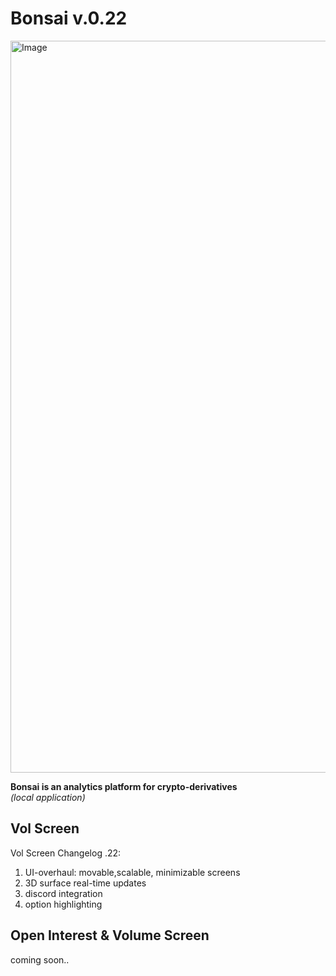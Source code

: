 

# Bonsai v.0.22
<img width="1171" alt="Image" src="https://github.com/user-attachments/assets/10ff754d-9568-4fb9-845a-d2484527fb16" />

**Bonsai is an analytics platform for crypto-derivatives <br />**
_(local application)<br />_


## Vol Screen

Vol Screen Changelog .22:<br />
<ol>
  <li>UI-overhaul: movable,scalable, minimizable screens</li>
  <li>3D surface real-time updates</li>
  <li>discord integration</li>
  <li>option highlighting</li>
</ol>





## Open Interest & Volume Screen  <br />
coming soon..






